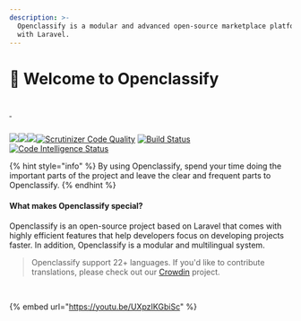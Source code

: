 ```yaml
---
description: >-
  Openclassify is a modular and advanced open-source marketplace platform built
  with Laravel.
---
```


# 👋 Welcome to Openclassify

\
​[ ](https://openclassify.com/)​​[​](https://packagist.org/packages/openclassify/openclassify)

<figure><img src="https://raw.githubusercontent.com/openclassify/openclassify/master/public/openclassify-logo.png" alt=""><figcaption></figcaption></figure>

[![](https://camo.githubusercontent.com/88d5dce487d13bb173fd4ffab1abee924fa0d58fff89231b8192ad40539bf13e/687474703a2f2f706f7365722e707567782e6f72672f6f70656e636c6173736966792f6f70656e636c6173736966792f76)​](https://packagist.org/packages/openclassify/openclassify) [​![](https://camo.githubusercontent.com/3e9ff52e3bc78b532951e9d7ec7b7852420096dda19d61c77853b3cf6cad6a8e/687474703a2f2f706f7365722e707567782e6f72672f6f70656e636c6173736966792f6f70656e636c6173736966792f646f776e6c6f616473)​](https://packagist.org/packages/openclassify/openclassify) [​![](https://camo.githubusercontent.com/bda8244ed1b58135416a2d90e0ac7b0d999c9cf6b8bfee5b21339bfbd0d78bca/687474703a2f2f706f7365722e707567782e6f72672f6f70656e636c6173736966792f6f70656e636c6173736966792f6c6963656e7365)​](https://packagist.org/packages/openclassify/openclassify) [​![Scrutinizer Code Quality](https://camo.githubusercontent.com/b1809c56d5b15765dabaf72c173e7f9aba9e7b721ccb0036e9db5da62869e6b1/68747470733a2f2f7363727574696e697a65722d63692e636f6d2f672f6f70656e636c6173736966792f6f70656e636c6173736966792f6261646765732f7175616c6974792d73636f72652e706e673f623d6d6173746572)​](https://scrutinizer-ci.com/g/openclassify/openclassify/?branch=master) [​![Build Status](https://camo.githubusercontent.com/07509845a0eab157141235a794cd09967425222639d63d640d689763250f0da3/68747470733a2f2f7363727574696e697a65722d63692e636f6d2f672f6f70656e636c6173736966792f6f70656e636c6173736966792f6261646765732f6275696c642e706e673f623d6d6173746572)​](https://scrutinizer-ci.com/g/openclassify/openclassify/build-status/master) [​![Code Intelligence Status](https://camo.githubusercontent.com/9fcde20119b3a44e430ad50f1bb3c2db3db753df9c3b2ade5cd14217a0a971ab/68747470733a2f2f7363727574696e697a65722d63692e636f6d2f672f6f70656e636c6173736966792f6f70656e636c6173736966792f6261646765732f636f64652d696e74656c6c6967656e63652e7376673f623d6d6173746572)​](https://scrutinizer-ci.com/code-intelligence)



{% hint style="info" %}
​By using Openclassify, spend your time doing the important parts of the project and leave the clear and frequent parts to Openclassify.
{% endhint %}

#### What makes Openclassify special? <a href="#what-makes-openclassify-special" id="what-makes-openclassify-special"></a>

Openclassify is an open-source project based on Laravel that comes with highly efficient features that help developers focus on developing projects faster. In addition, Openclassify is a modular and multilingual system.

> Openclassify support 22+ languages. If you'd like to contribute translations, please check out our [Crowdin](https://crowdin.com/project/openclassify) project.

​



{% embed url="https://youtu.be/UXpzIKGbiSc" %}
